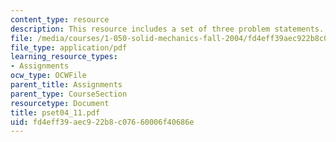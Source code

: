 ```yaml
---
content_type: resource
description: This resource includes a set of three problem statements.
file: /media/courses/1-050-solid-mechanics-fall-2004/fd4eff39aec922b8c07660006f40686e_pset04_11.pdf
file_type: application/pdf
learning_resource_types:
- Assignments
ocw_type: OCWFile
parent_title: Assignments
parent_type: CourseSection
resourcetype: Document
title: pset04_11.pdf
uid: fd4eff39-aec9-22b8-c076-60006f40686e
---
```

